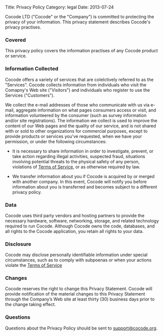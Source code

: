 Title: Privacy Policy
Category: legal
Date: 2013-07-24

Cocode LTD ("Cocode" or the "Company") is committed to protecting the privacy
of your information. This privacy statement describes Cocode's privacy
practises.

### Covered

This privacy policy covers the information practises of any Cocode product or
service.

### Information Collected

Cocode offers a variety of services that are colelctively referred to as the
"Services". Cocode collects information from individuals who visit the
Comapny's Web site ("Visitors") and individuals who register to use the
Services ("Customers").

We collect the e-mail addresses of those who communicate with us via e-mail,
aggregate information on what pages consumers access or visit, and information
volunteered by the consumer (such as survey information and/or site
registrations). The information we collect is used to improve the content of
our Web pages and the quality of our service, and is not shared with or sold to
other organizations for commercial purposes, except to provide products or
services you've requested, when we have your permission, or under the following
circumstances:

* It is necessary to share information in order to investigate, prevent, or
  take action regarding illegal activities, suspected fraud, situations
  involving potential threats to the physical safety of any person, violations
  of [Terms of Service](/terms-of-service/), or as otherwise required by law.

* We transfer information about you if Cocode is acquired by or merged with
  another company. In this event, Cocode will notify you before information
  about you is transferred and becomes subject to a different privacy policy.

### Data

Cocode uses third party vendors and hosting partners to provide the necessary
hardware, software, networking, storage, and related technology required to
run Cocode. Although Cocode owns the code, databases, and all rights to the
Cocode application, you retain all rights to your data.

### Disclosure

Cocode may disclose personally identifiable information under special
circumstances, such as to comply with subpoenas or when your actions violate
the [Terms of Service](/terms-of-service/)

### Changes

Cocode reserves the right to change this Privacy Statement. Cocode will
provide notification of the material changes to this Privacy Statement
through the Company’s Web site at least thirty (30) business days prior to
the change taking effect.

### Questions

Questions about the Privacy Policy should be sent to
[support@cocode.org](mailto:support@cocode.org).

